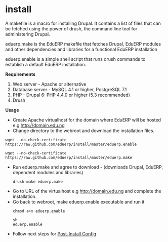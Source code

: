 install
=======

A makefile is a macro for installing Drupal. It contains a list of files that can be fetched using the power of drush, the command line tool for administering Drupal.  

eduerp.make is the EduERP makefile that fetches Drupal, EduERP modules and other dependencies and libraries for a functional EduERP installation 

eduerp.enable is a simple shell script that runs drush commands to establish a default EduERP installation.  


**Requirements**  
1. Web server - Apache or alternative  
2. Database server - MySQL 4.1 or higher, PostgreSQL 7.1  
3. PHP - Drupal 6: PHP 4.4.0 or higher (5.3 recommended)  
4. Drush

**Usage**  
+ Create Apache virtualhost for the domain where EduERP will be hosted e.g http://domain.edu.ng  
+ Change directory to the webroot and download the installation files.  
<pre><code>wget --no-check-certificate https://raw.github.com/eduerp/install/master/eduerp.enable</code></pre>
<pre><code>wget --no-check-certificate https://raw.github.com/eduerp/install/master/eduerp.make</code></pre>
+ Run eduerp.make and agree to download -  (downloads Drupal, EduERP, dependent modules and libraries)   
          <pre><code>drush make eduerp.make</code></pre> 
+ Go to URL of the virtualhost e.g http://domain.edu.ng and complete the installation.  
+ Go back to webroot, make eduerp.enable executable and run it  
          <pre><code>chmod a+x eduerp.enable</code></pre> 
          <pre><code>sh eduerp.enable</code></pre>
+ Follow next steps for [Post-Install Config](https://github.com/eduerp/eduerp/wiki/EduERP-Post-Install "Post-Install config")
